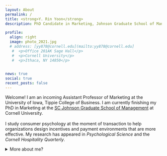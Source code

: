 ```yaml
---
layout: About
permalink: /
title: <strong>Y. Rin Yoon</strong>
description: PhD Candidate in Marketing, Johnson Graduate School of Management, Cornell University

profile:
  align: right
  image: photo_2021.jpg
  # address: [yy878@cornell.edu](mailto:yy878@cornell.edu]
   #  <p>Office 201AK Sage Hall</p>
   #  <p>Cornell University</p>
   #  <p>Ithaca, NY 14850</p>
     

news: true
social: true
recent_posts: false
---
```


Welcome! I am an incoming Assistant Professor of Marketing at the University of Iowa, Tippie College of Business. I am currently finishing my PhD in Marketing at the [SC Johnson Graduate School of Management](https://www.johnson.cornell.edu/programs/phd-program/current-students/yy878/) at Cornell University.
<br><br>
I study consumer psychology at the moment of transaction to help organizations design incentives and payment environments that are more effective. My research has appeared in <i>Psychological Science</i> and the <i>Cornell Hospitality Quarterly</i>.

<details>
    <summary>More about me?</summary>
Before joining academia, I worked for Pfizer and Hyundai Motor Company HQs on various consulting projects. I have also hosted and produced a local radio show in Korea (which flew far under the radar), where I had a blast monologuing on my favorite topics, such as behavioral economics, social psychology, and experimental philosophy.<br><br>
  
I earned a bachelor's degree with college and departmental honors in Communication Studies from UCLA, and a master's in Marketing from Korea University Business School, graduating with The Award of Academic Excellence.
</details> <br>

<!-- While my old blog is currently closed, previously uploaded posts can be found [here]({{ site.baseurl }}{% link blog/index.html %}). -->
